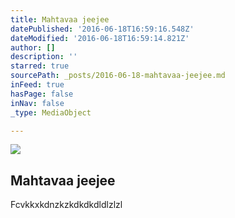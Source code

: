 ```yaml
---
title: Mahtavaa jeejee
datePublished: '2016-06-18T16:59:16.548Z'
dateModified: '2016-06-18T16:59:14.821Z'
author: []
description: ''
starred: true
sourcePath: _posts/2016-06-18-mahtavaa-jeejee.md
inFeed: true
hasPage: false
inNav: false
_type: MediaObject

---
```

![](https://the-grid-user-content.s3-us-west-2.amazonaws.com/ff9e8d83-1f00-4497-80b5-d75c8689d480.jpg)

## Mahtavaa jeejee

Fcvkkxkdnzkzkdkdkdldlzlzl